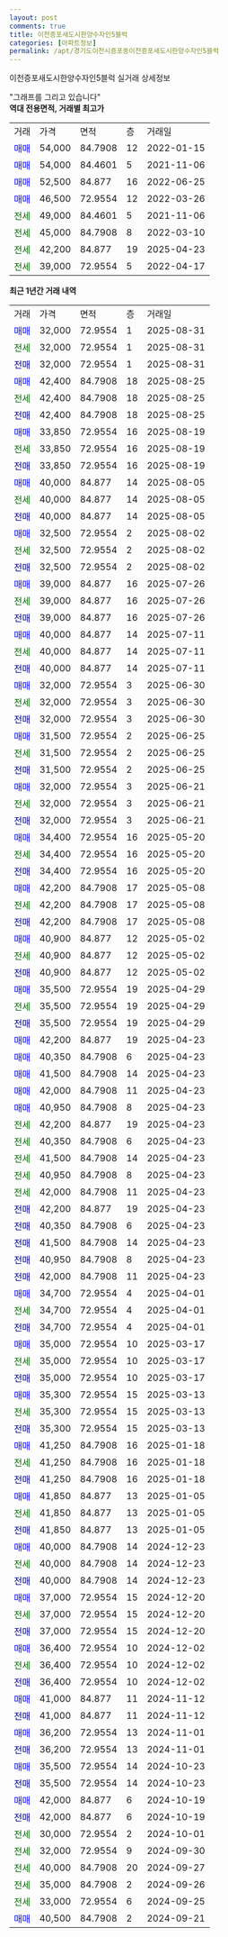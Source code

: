 ```yaml
---
layout: post
comments: true
title: 이천증포새도시한양수자인5블럭
categories: [아파트정보]
permalink: /apt/경기도이천시증포동이천증포새도시한양수자인5블럭
---
```


이천증포새도시한양수자인5블럭 실거래 상세정보

<script type="text/javascript">
  google.charts.load('current', {'packages':['line', 'corechart']});
  google.charts.setOnLoadCallback(drawChart);

  function drawChart() {
    var data = new google.visualization.DataTable();
    data.addColumn('date', '거래일');
    data.addColumn('number', "매매");
    data.addColumn('number', "전세");
    data.addColumn('number', "전매");

    data.addRows([[new Date(Date.parse("2025-08-31")), 32000, null, null], [new Date(Date.parse("2025-08-31")), null, 32000, null], [new Date(Date.parse("2025-08-31")), null, null, 32000], [new Date(Date.parse("2025-08-25")), 42400, null, null], [new Date(Date.parse("2025-08-25")), null, 42400, null], [new Date(Date.parse("2025-08-25")), null, null, 42400], [new Date(Date.parse("2025-08-19")), 33850, null, null], [new Date(Date.parse("2025-08-19")), null, 33850, null], [new Date(Date.parse("2025-08-19")), null, null, 33850], [new Date(Date.parse("2025-08-05")), 40000, null, null], [new Date(Date.parse("2025-08-05")), null, 40000, null], [new Date(Date.parse("2025-08-05")), null, null, 40000], [new Date(Date.parse("2025-08-02")), 32500, null, null], [new Date(Date.parse("2025-08-02")), null, 32500, null], [new Date(Date.parse("2025-08-02")), null, null, 32500], [new Date(Date.parse("2025-07-26")), 39000, null, null], [new Date(Date.parse("2025-07-26")), null, 39000, null], [new Date(Date.parse("2025-07-26")), null, null, 39000], [new Date(Date.parse("2025-07-11")), 40000, null, null], [new Date(Date.parse("2025-07-11")), null, 40000, null], [new Date(Date.parse("2025-07-11")), null, null, 40000], [new Date(Date.parse("2025-06-30")), 32000, null, null], [new Date(Date.parse("2025-06-30")), null, 32000, null], [new Date(Date.parse("2025-06-30")), null, null, 32000], [new Date(Date.parse("2025-06-25")), 31500, null, null], [new Date(Date.parse("2025-06-25")), null, 31500, null], [new Date(Date.parse("2025-06-25")), null, null, 31500], [new Date(Date.parse("2025-06-21")), 32000, null, null], [new Date(Date.parse("2025-06-21")), null, 32000, null], [new Date(Date.parse("2025-06-21")), null, null, 32000], [new Date(Date.parse("2025-05-20")), 34400, null, null], [new Date(Date.parse("2025-05-20")), null, 34400, null], [new Date(Date.parse("2025-05-20")), null, null, 34400], [new Date(Date.parse("2025-05-08")), 42200, null, null], [new Date(Date.parse("2025-05-08")), null, 42200, null], [new Date(Date.parse("2025-05-08")), null, null, 42200], [new Date(Date.parse("2025-05-02")), 40900, null, null], [new Date(Date.parse("2025-05-02")), null, 40900, null], [new Date(Date.parse("2025-05-02")), null, null, 40900], [new Date(Date.parse("2025-04-29")), 35500, null, null], [new Date(Date.parse("2025-04-29")), null, 35500, null], [new Date(Date.parse("2025-04-29")), null, null, 35500], [new Date(Date.parse("2025-04-23")), 42200, null, null], [new Date(Date.parse("2025-04-23")), 40350, null, null], [new Date(Date.parse("2025-04-23")), 41500, null, null], [new Date(Date.parse("2025-04-23")), 42000, null, null], [new Date(Date.parse("2025-04-23")), 40950, null, null], [new Date(Date.parse("2025-04-23")), null, 42200, null], [new Date(Date.parse("2025-04-23")), null, 40350, null], [new Date(Date.parse("2025-04-23")), null, 41500, null], [new Date(Date.parse("2025-04-23")), null, 40950, null], [new Date(Date.parse("2025-04-23")), null, 42000, null], [new Date(Date.parse("2025-04-23")), null, null, 42200], [new Date(Date.parse("2025-04-23")), null, null, 40350], [new Date(Date.parse("2025-04-23")), null, null, 41500], [new Date(Date.parse("2025-04-23")), null, null, 40950], [new Date(Date.parse("2025-04-23")), null, null, 42000], [new Date(Date.parse("2025-04-01")), 34700, null, null], [new Date(Date.parse("2025-04-01")), null, 34700, null], [new Date(Date.parse("2025-04-01")), null, null, 34700], [new Date(Date.parse("2025-03-17")), 35000, null, null], [new Date(Date.parse("2025-03-17")), null, 35000, null], [new Date(Date.parse("2025-03-17")), null, null, 35000], [new Date(Date.parse("2025-03-13")), 35300, null, null], [new Date(Date.parse("2025-03-13")), null, 35300, null], [new Date(Date.parse("2025-03-13")), null, null, 35300], [new Date(Date.parse("2025-01-18")), 41250, null, null], [new Date(Date.parse("2025-01-18")), null, 41250, null], [new Date(Date.parse("2025-01-18")), null, null, 41250], [new Date(Date.parse("2025-01-05")), 41850, null, null], [new Date(Date.parse("2025-01-05")), null, 41850, null], [new Date(Date.parse("2025-01-05")), null, null, 41850], [new Date(Date.parse("2024-12-23")), 40000, null, null], [new Date(Date.parse("2024-12-23")), null, 40000, null], [new Date(Date.parse("2024-12-23")), null, null, 40000], [new Date(Date.parse("2024-12-20")), 37000, null, null], [new Date(Date.parse("2024-12-20")), null, 37000, null], [new Date(Date.parse("2024-12-20")), null, null, 37000], [new Date(Date.parse("2024-12-02")), 36400, null, null], [new Date(Date.parse("2024-12-02")), null, 36400, null], [new Date(Date.parse("2024-12-02")), null, null, 36400], [new Date(Date.parse("2024-11-12")), 41000, null, null], [new Date(Date.parse("2024-11-12")), null, null, 41000], [new Date(Date.parse("2024-11-01")), 36200, null, null], [new Date(Date.parse("2024-11-01")), null, null, 36200], [new Date(Date.parse("2024-10-23")), 35500, null, null], [new Date(Date.parse("2024-10-23")), null, null, 35500], [new Date(Date.parse("2024-10-19")), 42000, null, null], [new Date(Date.parse("2024-10-19")), null, null, 42000], [new Date(Date.parse("2024-10-01")), null, 30000, null], [new Date(Date.parse("2024-09-30")), null, 32000, null], [new Date(Date.parse("2024-09-27")), null, 40000, null], [new Date(Date.parse("2024-09-26")), null, 35000, null], [new Date(Date.parse("2024-09-25")), null, 33000, null], [new Date(Date.parse("2024-09-21")), 40500, null, null]]);

    var options = {
      hAxis: {
        format: 'yyyy/MM/dd'
      },    
      lineWidth: 0,
      pointsVisible: true,    
      title: '최근 1년간 유형별 실거래가 분포',
      legend: { position: 'bottom' }
    };

    var formatter = new google.visualization.NumberFormat({pattern:'###,###'} );
    formatter.format(data, 1);
    formatter.format(data, 2);
    
    setTimeout(function() {
        var chart = new google.visualization.LineChart(document.getElementById('columnchart_material'));
        chart.draw(data, (options));
        document.getElementById('loading').style.display = 'none';
    }, 200);
  }
</script>


<div id="loading" style="z-index:20; display: block; margin-left: 0px">"그래프를 그리고 있습니다"</div>
<div id="columnchart_material" style="width: 95%; margin-left: 0px; display: block"></div>
<!-- contents start -->
<b>역대 전용면적, 거래별 최고가</b>
<table class="sortable">
    <tr>
      <td>거래</td>
      <td>가격</td>
      <td>면적</td>
      <td>층</td>
      <td>거래일</td>
    </tr>
        <tr>
          <td><a style="color: blue">매매</a></td>
          <td>54,000</td>
          <td>84.7908</td>
          <td>12</td>
          <td>2022-01-15</td>
        </tr>            <tr>
          <td><a style="color: blue">매매</a></td>
          <td>54,000</td>
          <td>84.4601</td>
          <td>5</td>
          <td>2021-11-06</td>
        </tr>            <tr>
          <td><a style="color: blue">매매</a></td>
          <td>52,500</td>
          <td>84.877</td>
          <td>16</td>
          <td>2022-06-25</td>
        </tr>            <tr>
          <td><a style="color: blue">매매</a></td>
          <td>46,500</td>
          <td>72.9554</td>
          <td>12</td>
          <td>2022-03-26</td>
        </tr>        
        <tr>
              <td><a style="color: darkgreen">전세</a></td>
              <td>49,000</td>
              <td>84.4601</td>
              <td>5</td>
              <td>2021-11-06</td>
            </tr>            <tr>
              <td><a style="color: darkgreen">전세</a></td>
              <td>45,000</td>
              <td>84.7908</td>
              <td>8</td>
              <td>2022-03-10</td>
            </tr>            <tr>
              <td><a style="color: darkgreen">전세</a></td>
              <td>42,200</td>
              <td>84.877</td>
              <td>19</td>
              <td>2025-04-23</td>
            </tr>            <tr>
              <td><a style="color: darkgreen">전세</a></td>
              <td>39,000</td>
              <td>72.9554</td>
              <td>5</td>
              <td>2022-04-17</td>
            </tr>        
    
</table>

<b>최근 1년간 거래 내역</b>

<table class="sortable">
    <tr>
      <td>거래</td>
      <td>가격</td>
      <td>면적</td>
      <td>층</td>
      <td>거래일</td>
    </tr>
    <tr>
      <td><a style="color: blue">매매</a></td>
      <td>32,000</td>
      <td>72.9554</td>
      <td>1</td>
      <td>2025-08-31</td>
    </tr>          <tr>
      <td><a style="color: darkgreen">전세</a></td>
      <td>32,000</td>
      <td>72.9554</td>
      <td>1</td>
      <td>2025-08-31</td>
    </tr>          <tr>
      <td><a style="color: darkblue">전매</a></td>
      <td>32,000</td>
      <td>72.9554</td>
      <td>1</td>
      <td>2025-08-31</td>
    </tr>          <tr>
      <td><a style="color: blue">매매</a></td>
      <td>42,400</td>
      <td>84.7908</td>
      <td>18</td>
      <td>2025-08-25</td>
    </tr>          <tr>
      <td><a style="color: darkgreen">전세</a></td>
      <td>42,400</td>
      <td>84.7908</td>
      <td>18</td>
      <td>2025-08-25</td>
    </tr>          <tr>
      <td><a style="color: darkblue">전매</a></td>
      <td>42,400</td>
      <td>84.7908</td>
      <td>18</td>
      <td>2025-08-25</td>
    </tr>          <tr>
      <td><a style="color: blue">매매</a></td>
      <td>33,850</td>
      <td>72.9554</td>
      <td>16</td>
      <td>2025-08-19</td>
    </tr>          <tr>
      <td><a style="color: darkgreen">전세</a></td>
      <td>33,850</td>
      <td>72.9554</td>
      <td>16</td>
      <td>2025-08-19</td>
    </tr>          <tr>
      <td><a style="color: darkblue">전매</a></td>
      <td>33,850</td>
      <td>72.9554</td>
      <td>16</td>
      <td>2025-08-19</td>
    </tr>          <tr>
      <td><a style="color: blue">매매</a></td>
      <td>40,000</td>
      <td>84.877</td>
      <td>14</td>
      <td>2025-08-05</td>
    </tr>          <tr>
      <td><a style="color: darkgreen">전세</a></td>
      <td>40,000</td>
      <td>84.877</td>
      <td>14</td>
      <td>2025-08-05</td>
    </tr>          <tr>
      <td><a style="color: darkblue">전매</a></td>
      <td>40,000</td>
      <td>84.877</td>
      <td>14</td>
      <td>2025-08-05</td>
    </tr>          <tr>
      <td><a style="color: blue">매매</a></td>
      <td>32,500</td>
      <td>72.9554</td>
      <td>2</td>
      <td>2025-08-02</td>
    </tr>          <tr>
      <td><a style="color: darkgreen">전세</a></td>
      <td>32,500</td>
      <td>72.9554</td>
      <td>2</td>
      <td>2025-08-02</td>
    </tr>          <tr>
      <td><a style="color: darkblue">전매</a></td>
      <td>32,500</td>
      <td>72.9554</td>
      <td>2</td>
      <td>2025-08-02</td>
    </tr>          <tr>
      <td><a style="color: blue">매매</a></td>
      <td>39,000</td>
      <td>84.877</td>
      <td>16</td>
      <td>2025-07-26</td>
    </tr>          <tr>
      <td><a style="color: darkgreen">전세</a></td>
      <td>39,000</td>
      <td>84.877</td>
      <td>16</td>
      <td>2025-07-26</td>
    </tr>          <tr>
      <td><a style="color: darkblue">전매</a></td>
      <td>39,000</td>
      <td>84.877</td>
      <td>16</td>
      <td>2025-07-26</td>
    </tr>          <tr>
      <td><a style="color: blue">매매</a></td>
      <td>40,000</td>
      <td>84.877</td>
      <td>14</td>
      <td>2025-07-11</td>
    </tr>          <tr>
      <td><a style="color: darkgreen">전세</a></td>
      <td>40,000</td>
      <td>84.877</td>
      <td>14</td>
      <td>2025-07-11</td>
    </tr>          <tr>
      <td><a style="color: darkblue">전매</a></td>
      <td>40,000</td>
      <td>84.877</td>
      <td>14</td>
      <td>2025-07-11</td>
    </tr>          <tr>
      <td><a style="color: blue">매매</a></td>
      <td>32,000</td>
      <td>72.9554</td>
      <td>3</td>
      <td>2025-06-30</td>
    </tr>          <tr>
      <td><a style="color: darkgreen">전세</a></td>
      <td>32,000</td>
      <td>72.9554</td>
      <td>3</td>
      <td>2025-06-30</td>
    </tr>          <tr>
      <td><a style="color: darkblue">전매</a></td>
      <td>32,000</td>
      <td>72.9554</td>
      <td>3</td>
      <td>2025-06-30</td>
    </tr>          <tr>
      <td><a style="color: blue">매매</a></td>
      <td>31,500</td>
      <td>72.9554</td>
      <td>2</td>
      <td>2025-06-25</td>
    </tr>          <tr>
      <td><a style="color: darkgreen">전세</a></td>
      <td>31,500</td>
      <td>72.9554</td>
      <td>2</td>
      <td>2025-06-25</td>
    </tr>          <tr>
      <td><a style="color: darkblue">전매</a></td>
      <td>31,500</td>
      <td>72.9554</td>
      <td>2</td>
      <td>2025-06-25</td>
    </tr>          <tr>
      <td><a style="color: blue">매매</a></td>
      <td>32,000</td>
      <td>72.9554</td>
      <td>3</td>
      <td>2025-06-21</td>
    </tr>          <tr>
      <td><a style="color: darkgreen">전세</a></td>
      <td>32,000</td>
      <td>72.9554</td>
      <td>3</td>
      <td>2025-06-21</td>
    </tr>          <tr>
      <td><a style="color: darkblue">전매</a></td>
      <td>32,000</td>
      <td>72.9554</td>
      <td>3</td>
      <td>2025-06-21</td>
    </tr>          <tr>
      <td><a style="color: blue">매매</a></td>
      <td>34,400</td>
      <td>72.9554</td>
      <td>16</td>
      <td>2025-05-20</td>
    </tr>          <tr>
      <td><a style="color: darkgreen">전세</a></td>
      <td>34,400</td>
      <td>72.9554</td>
      <td>16</td>
      <td>2025-05-20</td>
    </tr>          <tr>
      <td><a style="color: darkblue">전매</a></td>
      <td>34,400</td>
      <td>72.9554</td>
      <td>16</td>
      <td>2025-05-20</td>
    </tr>          <tr>
      <td><a style="color: blue">매매</a></td>
      <td>42,200</td>
      <td>84.7908</td>
      <td>17</td>
      <td>2025-05-08</td>
    </tr>          <tr>
      <td><a style="color: darkgreen">전세</a></td>
      <td>42,200</td>
      <td>84.7908</td>
      <td>17</td>
      <td>2025-05-08</td>
    </tr>          <tr>
      <td><a style="color: darkblue">전매</a></td>
      <td>42,200</td>
      <td>84.7908</td>
      <td>17</td>
      <td>2025-05-08</td>
    </tr>          <tr>
      <td><a style="color: blue">매매</a></td>
      <td>40,900</td>
      <td>84.877</td>
      <td>12</td>
      <td>2025-05-02</td>
    </tr>          <tr>
      <td><a style="color: darkgreen">전세</a></td>
      <td>40,900</td>
      <td>84.877</td>
      <td>12</td>
      <td>2025-05-02</td>
    </tr>          <tr>
      <td><a style="color: darkblue">전매</a></td>
      <td>40,900</td>
      <td>84.877</td>
      <td>12</td>
      <td>2025-05-02</td>
    </tr>          <tr>
      <td><a style="color: blue">매매</a></td>
      <td>35,500</td>
      <td>72.9554</td>
      <td>19</td>
      <td>2025-04-29</td>
    </tr>          <tr>
      <td><a style="color: darkgreen">전세</a></td>
      <td>35,500</td>
      <td>72.9554</td>
      <td>19</td>
      <td>2025-04-29</td>
    </tr>          <tr>
      <td><a style="color: darkblue">전매</a></td>
      <td>35,500</td>
      <td>72.9554</td>
      <td>19</td>
      <td>2025-04-29</td>
    </tr>          <tr>
      <td><a style="color: blue">매매</a></td>
      <td>42,200</td>
      <td>84.877</td>
      <td>19</td>
      <td>2025-04-23</td>
    </tr>          <tr>
      <td><a style="color: blue">매매</a></td>
      <td>40,350</td>
      <td>84.7908</td>
      <td>6</td>
      <td>2025-04-23</td>
    </tr>          <tr>
      <td><a style="color: blue">매매</a></td>
      <td>41,500</td>
      <td>84.7908</td>
      <td>14</td>
      <td>2025-04-23</td>
    </tr>          <tr>
      <td><a style="color: blue">매매</a></td>
      <td>42,000</td>
      <td>84.7908</td>
      <td>11</td>
      <td>2025-04-23</td>
    </tr>          <tr>
      <td><a style="color: blue">매매</a></td>
      <td>40,950</td>
      <td>84.7908</td>
      <td>8</td>
      <td>2025-04-23</td>
    </tr>          <tr>
      <td><a style="color: darkgreen">전세</a></td>
      <td>42,200</td>
      <td>84.877</td>
      <td>19</td>
      <td>2025-04-23</td>
    </tr>          <tr>
      <td><a style="color: darkgreen">전세</a></td>
      <td>40,350</td>
      <td>84.7908</td>
      <td>6</td>
      <td>2025-04-23</td>
    </tr>          <tr>
      <td><a style="color: darkgreen">전세</a></td>
      <td>41,500</td>
      <td>84.7908</td>
      <td>14</td>
      <td>2025-04-23</td>
    </tr>          <tr>
      <td><a style="color: darkgreen">전세</a></td>
      <td>40,950</td>
      <td>84.7908</td>
      <td>8</td>
      <td>2025-04-23</td>
    </tr>          <tr>
      <td><a style="color: darkgreen">전세</a></td>
      <td>42,000</td>
      <td>84.7908</td>
      <td>11</td>
      <td>2025-04-23</td>
    </tr>          <tr>
      <td><a style="color: darkblue">전매</a></td>
      <td>42,200</td>
      <td>84.877</td>
      <td>19</td>
      <td>2025-04-23</td>
    </tr>          <tr>
      <td><a style="color: darkblue">전매</a></td>
      <td>40,350</td>
      <td>84.7908</td>
      <td>6</td>
      <td>2025-04-23</td>
    </tr>          <tr>
      <td><a style="color: darkblue">전매</a></td>
      <td>41,500</td>
      <td>84.7908</td>
      <td>14</td>
      <td>2025-04-23</td>
    </tr>          <tr>
      <td><a style="color: darkblue">전매</a></td>
      <td>40,950</td>
      <td>84.7908</td>
      <td>8</td>
      <td>2025-04-23</td>
    </tr>          <tr>
      <td><a style="color: darkblue">전매</a></td>
      <td>42,000</td>
      <td>84.7908</td>
      <td>11</td>
      <td>2025-04-23</td>
    </tr>          <tr>
      <td><a style="color: blue">매매</a></td>
      <td>34,700</td>
      <td>72.9554</td>
      <td>4</td>
      <td>2025-04-01</td>
    </tr>          <tr>
      <td><a style="color: darkgreen">전세</a></td>
      <td>34,700</td>
      <td>72.9554</td>
      <td>4</td>
      <td>2025-04-01</td>
    </tr>          <tr>
      <td><a style="color: darkblue">전매</a></td>
      <td>34,700</td>
      <td>72.9554</td>
      <td>4</td>
      <td>2025-04-01</td>
    </tr>          <tr>
      <td><a style="color: blue">매매</a></td>
      <td>35,000</td>
      <td>72.9554</td>
      <td>10</td>
      <td>2025-03-17</td>
    </tr>          <tr>
      <td><a style="color: darkgreen">전세</a></td>
      <td>35,000</td>
      <td>72.9554</td>
      <td>10</td>
      <td>2025-03-17</td>
    </tr>          <tr>
      <td><a style="color: darkblue">전매</a></td>
      <td>35,000</td>
      <td>72.9554</td>
      <td>10</td>
      <td>2025-03-17</td>
    </tr>          <tr>
      <td><a style="color: blue">매매</a></td>
      <td>35,300</td>
      <td>72.9554</td>
      <td>15</td>
      <td>2025-03-13</td>
    </tr>          <tr>
      <td><a style="color: darkgreen">전세</a></td>
      <td>35,300</td>
      <td>72.9554</td>
      <td>15</td>
      <td>2025-03-13</td>
    </tr>          <tr>
      <td><a style="color: darkblue">전매</a></td>
      <td>35,300</td>
      <td>72.9554</td>
      <td>15</td>
      <td>2025-03-13</td>
    </tr>          <tr>
      <td><a style="color: blue">매매</a></td>
      <td>41,250</td>
      <td>84.7908</td>
      <td>16</td>
      <td>2025-01-18</td>
    </tr>          <tr>
      <td><a style="color: darkgreen">전세</a></td>
      <td>41,250</td>
      <td>84.7908</td>
      <td>16</td>
      <td>2025-01-18</td>
    </tr>          <tr>
      <td><a style="color: darkblue">전매</a></td>
      <td>41,250</td>
      <td>84.7908</td>
      <td>16</td>
      <td>2025-01-18</td>
    </tr>          <tr>
      <td><a style="color: blue">매매</a></td>
      <td>41,850</td>
      <td>84.877</td>
      <td>13</td>
      <td>2025-01-05</td>
    </tr>          <tr>
      <td><a style="color: darkgreen">전세</a></td>
      <td>41,850</td>
      <td>84.877</td>
      <td>13</td>
      <td>2025-01-05</td>
    </tr>          <tr>
      <td><a style="color: darkblue">전매</a></td>
      <td>41,850</td>
      <td>84.877</td>
      <td>13</td>
      <td>2025-01-05</td>
    </tr>          <tr>
      <td><a style="color: blue">매매</a></td>
      <td>40,000</td>
      <td>84.7908</td>
      <td>14</td>
      <td>2024-12-23</td>
    </tr>          <tr>
      <td><a style="color: darkgreen">전세</a></td>
      <td>40,000</td>
      <td>84.7908</td>
      <td>14</td>
      <td>2024-12-23</td>
    </tr>          <tr>
      <td><a style="color: darkblue">전매</a></td>
      <td>40,000</td>
      <td>84.7908</td>
      <td>14</td>
      <td>2024-12-23</td>
    </tr>          <tr>
      <td><a style="color: blue">매매</a></td>
      <td>37,000</td>
      <td>72.9554</td>
      <td>15</td>
      <td>2024-12-20</td>
    </tr>          <tr>
      <td><a style="color: darkgreen">전세</a></td>
      <td>37,000</td>
      <td>72.9554</td>
      <td>15</td>
      <td>2024-12-20</td>
    </tr>          <tr>
      <td><a style="color: darkblue">전매</a></td>
      <td>37,000</td>
      <td>72.9554</td>
      <td>15</td>
      <td>2024-12-20</td>
    </tr>          <tr>
      <td><a style="color: blue">매매</a></td>
      <td>36,400</td>
      <td>72.9554</td>
      <td>10</td>
      <td>2024-12-02</td>
    </tr>          <tr>
      <td><a style="color: darkgreen">전세</a></td>
      <td>36,400</td>
      <td>72.9554</td>
      <td>10</td>
      <td>2024-12-02</td>
    </tr>          <tr>
      <td><a style="color: darkblue">전매</a></td>
      <td>36,400</td>
      <td>72.9554</td>
      <td>10</td>
      <td>2024-12-02</td>
    </tr>          <tr>
      <td><a style="color: blue">매매</a></td>
      <td>41,000</td>
      <td>84.877</td>
      <td>11</td>
      <td>2024-11-12</td>
    </tr>          <tr>
      <td><a style="color: darkblue">전매</a></td>
      <td>41,000</td>
      <td>84.877</td>
      <td>11</td>
      <td>2024-11-12</td>
    </tr>          <tr>
      <td><a style="color: blue">매매</a></td>
      <td>36,200</td>
      <td>72.9554</td>
      <td>13</td>
      <td>2024-11-01</td>
    </tr>          <tr>
      <td><a style="color: darkblue">전매</a></td>
      <td>36,200</td>
      <td>72.9554</td>
      <td>13</td>
      <td>2024-11-01</td>
    </tr>          <tr>
      <td><a style="color: blue">매매</a></td>
      <td>35,500</td>
      <td>72.9554</td>
      <td>14</td>
      <td>2024-10-23</td>
    </tr>          <tr>
      <td><a style="color: darkblue">전매</a></td>
      <td>35,500</td>
      <td>72.9554</td>
      <td>14</td>
      <td>2024-10-23</td>
    </tr>          <tr>
      <td><a style="color: blue">매매</a></td>
      <td>42,000</td>
      <td>84.877</td>
      <td>6</td>
      <td>2024-10-19</td>
    </tr>          <tr>
      <td><a style="color: darkblue">전매</a></td>
      <td>42,000</td>
      <td>84.877</td>
      <td>6</td>
      <td>2024-10-19</td>
    </tr>          <tr>
      <td><a style="color: darkgreen">전세</a></td>
      <td>30,000</td>
      <td>72.9554</td>
      <td>2</td>
      <td>2024-10-01</td>
    </tr>          <tr>
      <td><a style="color: darkgreen">전세</a></td>
      <td>32,000</td>
      <td>72.9554</td>
      <td>9</td>
      <td>2024-09-30</td>
    </tr>          <tr>
      <td><a style="color: darkgreen">전세</a></td>
      <td>40,000</td>
      <td>84.7908</td>
      <td>20</td>
      <td>2024-09-27</td>
    </tr>          <tr>
      <td><a style="color: darkgreen">전세</a></td>
      <td>35,000</td>
      <td>84.7908</td>
      <td>2</td>
      <td>2024-09-26</td>
    </tr>          <tr>
      <td><a style="color: darkgreen">전세</a></td>
      <td>33,000</td>
      <td>72.9554</td>
      <td>6</td>
      <td>2024-09-25</td>
    </tr>          <tr>
      <td><a style="color: blue">매매</a></td>
      <td>40,500</td>
      <td>84.7908</td>
      <td>2</td>
      <td>2024-09-21</td>
    </tr>      </table>
<!-- contents end -->    

